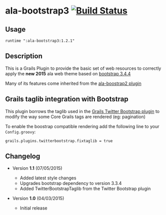 ala-bootstrap3   [![Build Status](https://travis-ci.org/AtlasOfLivingAustralia/ala-bootstrap3.svg?branch=master)](https://travis-ci.org/AtlasOfLivingAustralia/ala-bootstrap3)
=========

## Usage
```
runtime ":ala-bootstrap3:1.2.1"
```

## Description
This is a Grails Plugin to provide the basic set of web resources to correctly apply the **new 2015** ala web theme based on [bootstrap 3.4.4](http://getbootstrap.com)

Many of its features come inherited from the [ala-boostrap2 plugin](https://github.com/AtlasOfLivingAustralia/ala-bootstrap2)

## Grails taglib integration with Bootstrap
This plugin borrows the taglib used in the [Grails Twitter Bootstrap plugin](https://grails.org/plugin/twitter-bootstrap) to modify the way some Core Grails tags are rendered (eg: pagination)

To enable the boostrap compatible rendering add the following line to your `Config.groovy`:

```
grails.plugins.twitterbootstrap.fixtaglib = true
```

## Changelog
* Version **1.1** (07/05/2015)
  * Added latest style changes
  * Upgrades bootstrap dependency to version 3.3.4
  * Added TwitterBootstrapTaglib from the Twitter Bootstrap plugin

* Version **1.0** (04/03/2015)
  * Initial release
